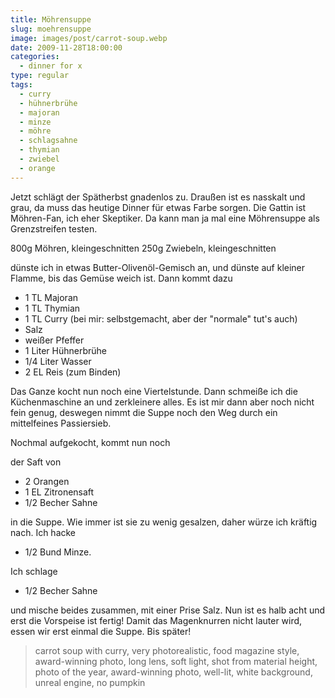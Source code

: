 ```yaml
---
title: Möhrensuppe
slug: moehrensuppe
image: images/post/carrot-soup.webp
date: 2009-11-28T18:00:00
categories: 
  - dinner for x
type: regular
tags: 
  - curry
  - hühnerbrühe
  - majoran
  - minze
  - möhre
  - schlagsahne
  - thymian
  - zwiebel
  - orange
---
```


Jetzt schlägt der Spätherbst gnadenlos zu. Draußen ist es nasskalt und grau, da muss das heutige Dinner für etwas Farbe sorgen. Die Gattin ist Möhren-Fan, ich eher Skeptiker. Da kann man ja mal eine Möhrensuppe als Grenzstreifen testen.

800g Möhren, kleingeschnitten 250g Zwiebeln, kleingeschnitten

dünste ich in etwas Butter-Olivenöl-Gemisch an, und dünste auf kleiner Flamme, bis das Gemüse weich ist. Dann kommt dazu

* 1 TL Majoran 
* 1 TL Thymian 
* 1 TL Curry (bei mir: selbstgemacht, aber der "normale" tut's auch) 
* Salz 
* weißer Pfeffer 
* 1 Liter Hühnerbrühe 
* 1/4 Liter Wasser 
* 2 EL Reis (zum Binden)

Das Ganze kocht nun noch eine Viertelstunde. Dann schmeiße ich die Küchenmaschine an und zerkleinere alles. Es ist mir dann aber noch nicht fein genug, deswegen nimmt die Suppe noch den Weg durch ein mittelfeines Passiersieb.

Nochmal aufgekocht, kommt nun noch

der Saft von 

* 2 Orangen 
* 1 EL Zitronensaft 
* 1/2 Becher Sahne

in die Suppe. Wie immer ist sie zu wenig gesalzen, daher würze ich kräftig nach. Ich hacke

* 1/2 Bund Minze.

Ich schlage

* 1/2 Becher Sahne

und mische beides zusammen, mit einer Prise Salz. Nun ist es halb acht und erst die Vorspeise ist fertig! Damit das Magenknurren nicht lauter wird, essen wir erst einmal die Suppe. Bis später!

> carrot soup with curry, very photorealistic, food magazine style, award-winning photo, long lens, soft light, shot from material height, photo of the year, award-winning photo, well-lit, white background, unreal engine, no pumpkin 